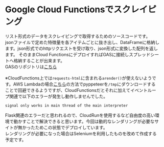 # Google Cloud Functionsでスクレイピング
リスト形式のデータをスクレイピングで取得するためのソースコードです。<br>
jsonファイルで定めた特徴量を各アイテムごとに抜き出し、DataFrameに格納します。json形式でのhttpリクエストを受け取り、json形式に変換した配列を返します。
そのままCloud FunctionsにデプロイすればGASに接続しスプレッドシートへ格納することが出来ます。<br>
GASのリポジトリは[こちら](https://github.com/S-krhs/scraping_project_gas)<br>
<br>
※CloudFunctions上では`requests-html`に含まれる`arender()`が使えないようです。AWS Lambdaの場合[こちら](https://medium.com/limehome-engineering/running-pyppeteer-on-aws-lambda-with-serverless-62313b3fe3e2)の方法でpyppeteerを`/tmp`にダウンロードすることで回避できるようですが、CloudFunctionsだとそれに加えてイベントループ関連で以下のエラーが発生し動作しませんでした。
```
signal only works in main thread of the main interpreter
```
Flask関連のエラーだと思われるので、CloudRunを使用するなど自由度の高い環境で動かすことで解決できると思います。今回は動的なレンダリングが必要なサイトが無かったためこの状態でデプロイしています。<br>
レンダリングが必要になった場合はSeleniumを利用したものを改めて作成する予定です。
